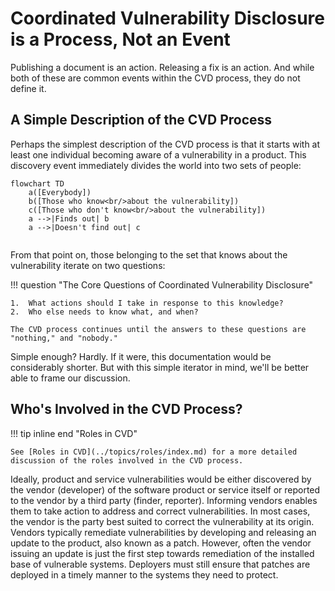 # Coordinated Vulnerability Disclosure is a Process, Not an Event

Publishing a document is an action. Releasing a
fix is an action. And while both of these are common events within the
CVD process, they do not define it.

## A Simple Description of the CVD Process

Perhaps the simplest description of
the CVD process is that it starts with at least one individual becoming
aware of a vulnerability in a product. This discovery event immediately
divides the world into two sets of people:


```mermaid
flowchart TD
    a([Everybody])
    b([Those who know<br/>about the vulnerability])
    c([Those who don't know<br/>about the vulnerability])
    a -->|Finds out| b
    a -->|Doesn't find out| c
    

```

From that point on, those belonging to the set that knows about the vulnerability iterate on two questions:

!!! question "The Core Questions of Coordinated Vulnerability Disclosure"

    1.  What actions should I take in response to this knowledge?
    2.  Who else needs to know what, and when?

    The CVD process continues until the answers to these questions are
    "nothing," and "nobody."

Simple enough? Hardly. If it were, this documentation would be considerably
shorter. But with this simple iterator in mind, we'll be better able to
frame our discussion.

## Who's Involved in the CVD Process?

!!! tip inline end  "Roles in CVD"

    See [Roles in CVD](../topics/roles/index.md) for a more detailed discussion of the roles involved in the CVD process.

Ideally, product and service vulnerabilities would be either discovered
by the vendor (developer) of the software product or service itself or
reported to the vendor by a third party (finder, reporter). Informing
vendors enables them to take action to address and correct
vulnerabilities. In most cases, the vendor is the party best suited to
correct the vulnerability at its origin. Vendors typically remediate
vulnerabilities by developing and releasing an update to the product,
also known as a patch. However, often the vendor issuing an update is
just the first step towards remediation of the installed base of
vulnerable systems. Deployers must still ensure that patches are
deployed in a timely manner to the systems they need to protect.
